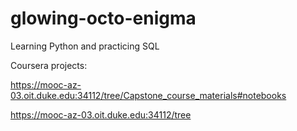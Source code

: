 # glowing-octo-enigma
Learning Python and practicing SQL

Coursera projects:

https://mooc-az-03.oit.duke.edu:34112/tree/Capstone_course_materials#notebooks

https://mooc-az-03.oit.duke.edu:34112/tree
